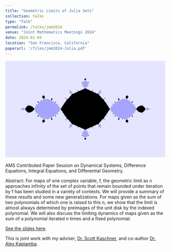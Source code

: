```yaml
---
title: "Geometric Limits of Julia Sets"
collection: talks
type: "Talk"
permalink: /talks/jmm2024
venue: "Joint Mathematics Meetings 2024"
date: 2024-01-04
location: "San Francisco, California"
paperurl: '/files/jmm2024-Julia.pdf'
---
```


![Julia's Checkerboard](/images/checkerboard.png)


AMS Contributed Paper Session on Dynamical Systems, Difference Equations, Integral Equations, and Differential Geometry.

Abstract: For maps of one complex variable, f, the geometric limit as n approaches infinity of the set of points that remain bounded under iteration by f has been studied in a variety of contexts. We will provide a summary of these results and some new generalizations. For maps given as the sum of two polynomials of which one is raised to this n, we show that the limit is almost always determined by preimages of the unit disk by the indexed polynomial. We will also discuss the limiting dynamics of maps given as the sum of a polynomial iterated n times and a fixed polynomial.

[See the slides here](/files/jmm2024-Julia.pdf).

This is joint work with my adviser, [Dr. Scott Kaschner](https://blue.butler.edu/~skaschne/), and co-author [Dr. Alex Kapiamba](https://www.math.harvard.edu/people/kapiamba-alex/).